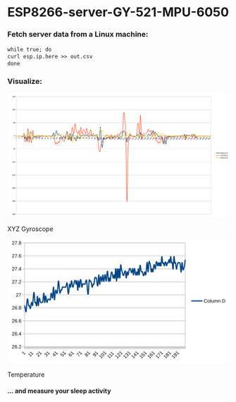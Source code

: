 # ESP8266-server-GY-521-MPU-6050
### Fetch server data from a Linux machine:
```console
while true; do
curl esp.ip.here >> out.csv
done
```
### Visualize:
![Alt text](./movement-sample1.svg)

XYZ Gyroscope

![Alt text](./temp-sample1.svg)

Temperature
#### ... and measure your sleep activity
